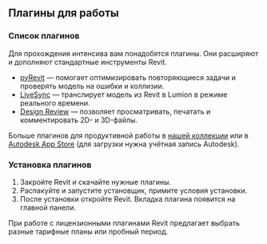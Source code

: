 ## Плагины для работы

### Список плагинов

Для прохождения интенсива вам понадобятся плагины. Они расширяют и дополняют стандартные инструменты Revit.

- [pyRevit](https://github.com/eirannejad/pyRevit/releases/download/v4.8.10.22040%2B1743/pyRevit_4.8.10.22040_signed.exe) — помогает оптимизировать повторяющиеся задачи и проверять модель на ошибки и коллизии.
- [LiveSync](https://support.lumion.com/hc/en-us/articles/360007538494-Download-Lumion-LiveSync-for-Revit) — транслирует модель из Revit в Lumion в режиме реального времени.
- [Design Review](https://www.autodesk.com/products/design-review/download) — позволяет просматривать, печатать и комментировать 2D- и 3D-файлы.

Больше плагинов для продуктивной работы в [нашей коллекции](https://softculture.cc/blog/entries/articles/kollektsiya-plaginov-dlya-revit) или в [Autodesk App Store](https://apps.autodesk.com/RVT/RU/Home/Index) (для загрузки нужна учётная запись Autodesk).

### Установка плагинов

1. Закройте Revit и скачайте нужные плагины.
2. Распакуйте и запустите установщик, примите условия установки.
3. После установки откройте Revit. Вкладка плагина появится на главной панели.

При работе с лицензионными плагинами Revit предлагает выбрать разные тарифные планы или пробный период.

